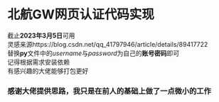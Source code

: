 # 北航GW网页认证代码实现
截止**2023年3月5日**可用  
灵感来源https://blog.csdn.net/qq_41797946/article/details/89417722  
替换**py**文件中的*username*与*password*为自己的**账号密码**即可  
记得根据需求安装依赖  
有感兴趣的大佬能够打包更好
  
### 感谢大佬提供思路，我只是在前人的基础上做了一点微小的工作
